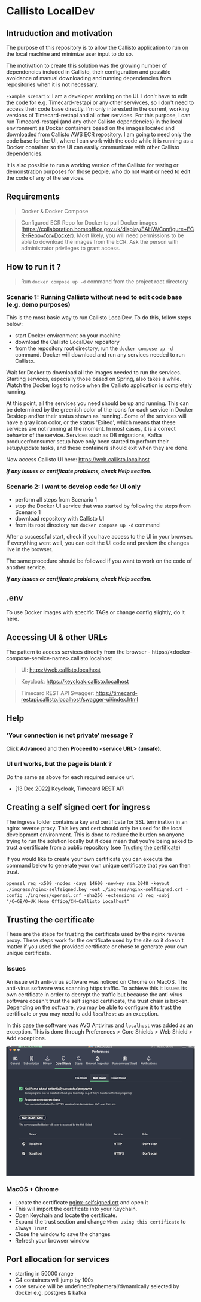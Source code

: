 # Callisto LocalDev

## Intruduction and motivation

The purpose of this repository is to allow the Callisto application to run on the local machine and minimize user input to do so.

The motivation to create this solution was the growing number of dependencies included in Callisto, their configuration and possible avoidance of manual downloading and running dependencies from repositories when it is not necessary.

`Example scenario`: I am a developer working on the UI. I don't have to edit the code for e.g. Timecard-restapi or any other servivces, so I don't need to access their code base directly. I'm only interested in the current, working versions of Timecard-restapi and all other services. For this purpose, I can run Timecard-restapi (and any other Callisto dependencies) in the local environment as Docker containers based on the images located and downloaded from Callisto AWS ECR repository. I am going to need only the code base for the UI, where I can work with the code while it is running as a Docker container so the UI can easily communicate with other Callisto dependencies.

It is also possible to run a working version of the Callisto for testing or demonstration purposes for those people, who do not want or need to edit the code of any of the services.

## Requirements

> Docker & Docker Compose

> Configured ECR Repo for Docker to pull Docker images (https://collaboration.homeoffice.gov.uk/display/EAHW/Configure+ECR+Repo+for+Docker). Most likely, you will need permissions to be able to download the images from the ECR. Ask the person with administrator privileges to grant access.

## How to run it ?

> Run `docker compose up -d` command from the project root directory

### Scenario 1: Running Callisto without need to edit code base (e.g. demo purposes)

This is the most basic way to run Callisto LocalDev.
To do this, follow steps below:

- start Docker environment on your machine
- download the Callisto LocalDev repository
- from the repository root directory, run the `docker compose up -d` command.
  Docker will download and run any services needed to run Callisto.

Wait for Docker to download all the images needed to run the services. Starting services, especially those based on Spring, also takes a while. Watch the Docker logs to notice when the Callisto application is completely running.

At this point, all the services you need should be up and running. This can be determined by the greenish color of the icons for each service in Docker Desktop and/or their status shown as 'running'. Some of the services will have a gray icon color, or the status 'Exited', which means that these services are not running at the moment. In most cases, it is a correct behavior of the service. Services such as DB migrations, Kafka producer/consumer setup have only been started to perform their setup/update tasks, and these containers should exit when they are done.

Now access Callisto UI here: https://web.callisto.localhost

**_If any issues or certificate problems, check Help section._**

### Scenario 2: I want to develop code for UI only

- perform all steps from Scenario 1
- stop the Docker UI service that was started by following the steps from Scenario 1
- download repository with Callisto UI
- from its root directory run `docker compose up -d` command

After a successful start, check if you have access to the UI in your browser. If everything went well, you can edit the UI code and preview the changes live in the browser.

The same procedure should be followed if you want to work on the code of another service.

**_If any issues or certificate problems, check Help section._**

## .env

To use Docker images with specific TAGs or change config slightly, do it here.

## Accessing UI & other URLs

The pattern to access services directly from the browser -
https://\<docker-compose-service-name\>.callisto.localhost

> UI: https://web.callisto.localhost

> Keycloak: https://keycloak.callisto.localhost

> Timecard REST API Swagger: https://timecard-restapi.callisto.localhost/swagger-ui/index.html

## Help

### **'Your connection is not private' message ?**

Click **Advanced** and then **Proceed to \<service URL> (unsafe)**.

### **UI url works, but the page is blank ?**

Do the same as above for each required service url.

- [13 Dec 2022] Keycloak, Timecard REST API

## Creating a self signed cert for ingress

The ingress folder contains a key and certificate for SSL termination in an nginx reverse proxy.
This key and cert should only be used for the local development environment. This is done to
reduce the burden on anyone trying to run the solution locally but it does mean that you're
being asked to trust a certificate from a public repository
(see [Trusting the certificate](#trusting-the-certificate))

If you would like to create your own certificate you can execute the command below to generate
your own unique certificate that you can then trust.

```
openssl req -x509 -nodes -days 14600 -newkey rsa:2048 -keyout ./ingress/nginx-selfsigned.key -out ./ingress/nginx-selfsigned.crt -config ./ingress/openssl.cnf -sha256 -extensions v3_req -subj "/C=GB/O=UK Home Office/CN=Callisto Localhost"
```

## Trusting the certificate

These are the steps for trusting the certificate used by the nginx reverse proxy. These steps work
for the certificate used by the site so it doesn't matter if you used the provided certificate
or chose to generate your own unique certificate.

### Issues

An issue with anti-virus software was noticed on Chrome on MacOS. The anti-virus software
was scanning https traffic. To achieve this it issues its own certificate in order to decrypt the
traffic but because the anti-virus software doesn't trust the self signed certificate, the
trust chain is broken. Depending on the software, you may be able to configure it to trust the
certificate or you may need to add `localhost` as an exception.

In this case the software was AVG Antivirus and `localhost` was added as an exception. This is
done through Preferences > Core Shields > Web Shield > Add exceptions.

![Add exception in AVG Antivirus](./avg_exception.png)

### MacOS + Chrome

- Locate the certificate [nginx-selfsigned.crt](./ingress/nginx-selfsigned.crt) and open it
- This will import the certificate into your Keychain.
- Open Keychain and locate the certificate.
- Expand the trust section and change `When using this certificate` to `Always Trust`
- Close the window to save the changes
- Refresh your browser window

## Port allocation for services

- starting in 50000 range
- C4 containers will jump by 100s
- core service will be undefined/ephemeral/dynamically selected by docker e.g. postgres & kafka
